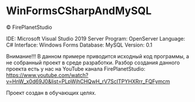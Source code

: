 # WinFormsCSharpAndMySQL
© FirePlanetStudio

IDE: Microsoft Visual Studio 2019
Server Program: OpenServer
Language: C#
Interface: Windows Forms
Database: MySQL
Version: 0.1

Внимание!!!
В данном примере приводится исходный код программы, а не собранный проект в среде разработки.
Разбор создания данного проекта есть у нас на YouTube канала FirePlanetStudio: https://www.youtube.com/watch?v=HnW_x0d69J0&list=PLpWjhCHQwH_rV7ScITPYHXRrr_FQFymcm

Проект создан в обучающих целях.
